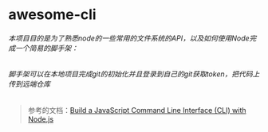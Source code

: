 # awesome-cli

###### 本项目目的是为了熟悉node的一些常用的文件系统的API，以及如何使用Node完成一个简易的脚手架：
###### 脚手架可以在本地项目完成git的初始化并且登录到自己的git获取token，把代码上传到远端仓库

> 参考的文档：[Build a JavaScript Command Line Interface (CLI) with Node.js](https://www.sitepoint.com/javascript-command-line-interface-cli-node-js/)
